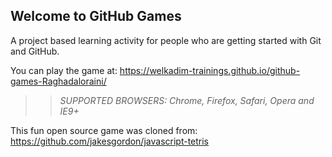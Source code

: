 ## Welcome to GitHub Games

A project based learning activity for people who are getting started with Git and GitHub.

You can play the game at: https://welkadim-trainings.github.io/github-games-Raghadaloraini/ 

>> _*SUPPORTED BROWSERS*: Chrome, Firefox, Safari, Opera and IE9+_

This fun open source game was cloned from: https://github.com/jakesgordon/javascript-tetris
